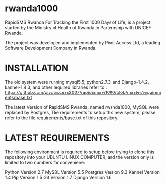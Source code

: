 rwanda1000
==========

RapidSMS Rwanda For Tracking the First 1000 Days of Life,
is a project started by the Ministry of Health of Rwanda in Parternship with UNICEF Rwanda.

The project was developed and implemented by Pivot Access Ltd, a leading Software Development Company in Rwanda.

INSTALLATION
============
The old system were running mysql5.5, python2.7.3, and Django-1.4.2, kannel-1.4.3, 
and other required libraries refer to : https://github.com/pivotaccess2007/rapidsmsrw1000/blob/master/requirements/base.txt

The latest Version of RapidSMS Rwanda, named rwanda1000, MySQL were replaced by Postgres, 
The requirements to setup this new system, please refer to the file  requirements/base.txt of this repository.


LATEST REQUIREMENTS
===================
The following environment is required to setup before trying to clone this repository into your UBUNTU LINUX COMPUTER, 
and the version only is limited to two numbers for conveniene:

Python Version 2.7
MySQL Version 5.5
Postgres Version 9.3
Kannel Version 1.4
Pip Version 1.5
Git Version 1.7
Django Version 1.6

 
